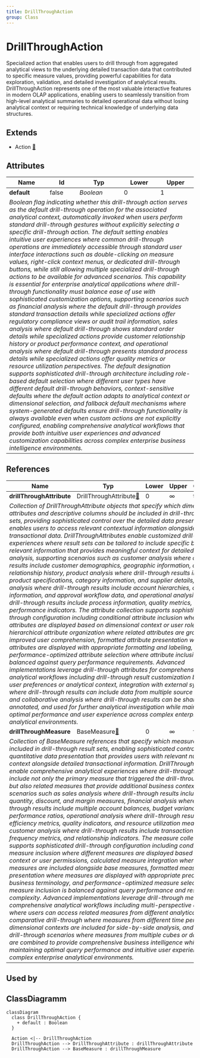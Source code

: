 ```yaml
---
title: DrillThroughAction
group: Class
---
```


# DrillThroughAction<a name="class-drillthroughaction"></a>

Specialized action that enables users to drill through from aggregated analytical views to the underlying detailed transaction data that contributed to specific measure values, providing powerful capabilities for data exploration, validation, and detailed investigation of analytical results. DrillThroughAction represents one of the most valuable interactive features in modern OLAP applications, enabling users to seamlessly transition from high-level analytical summaries to detailed operational data without losing analytical context or requiring technical knowledge of underlying data structures. 

## Extends
- Action [🔗](./class-Action)
## Attributes

<table>
  <thead>
    <tr>
      <th>Name</th>
      <th>Id</th>
      <th>Typ</th>
      <th>Lower</th>
      <th>Upper</th>
    </tr>
  </thead>
  <tbody>
    <tr>
      <td><strong>default</strong></td>
      <td>false</td>
      <td><em>Boolean</em></td>
      <td>0</td>
      <td>1</td>
    </tr>
    <tr>
      <td colspan="5"><em>Boolean flag indicating whether this drill-through action serves as the default drill-through operation for the associated analytical context, automatically invoked when users perform standard drill-through gestures without explicitly selecting a specific drill-through action. The default setting enables intuitive user experiences where common drill-through operations are immediately accessible through standard user interface interactions such as double-clicking on measure values, right-click context menus, or dedicated drill-through buttons, while still allowing multiple specialized drill-through actions to be available for advanced scenarios. This capability is essential for enterprise analytical applications where drill-through functionality must balance ease of use with sophisticated customization options, supporting scenarios such as financial analysis where the default drill-through provides standard transaction details while specialized actions offer regulatory compliance views or audit trail information, sales analysis where default drill-through shows standard order details while specialized actions provide customer relationship history or product performance context, and operational analysis where default drill-through presents standard process details while specialized actions offer quality metrics or resource utilization perspectives. The default designation supports sophisticated drill-through architecture including role-based default selection where different user types have different default drill-through behaviors, context-sensitive defaults where the default action adapts to analytical context or dimensional selection, and fallback default mechanisms where system-generated defaults ensure drill-through functionality is always available even when custom actions are not explicitly configured, enabling comprehensive analytical workflows that provide both intuitive user experiences and advanced customization capabilities across complex enterprise business intelligence environments.</em></td>
    </tr>
  </tbody>
</table>

## References

<table>
  <thead>
    <tr>
      <th>Name</th>
      <th>Typ</th>
      <th>Lower</th>
      <th>Upper</th>
      <th>Containment</th>
    </tr>
  </thead>
  <tbody>
    <tr>
      <td><strong>drillThroughAttribute</strong></td>
      <td>DrillThroughAttribute<a href="./class-DrillThroughAttribute">🔗</a></td>
      <td>0</td>
      <td>&infin;</td>
      <td>true</td>
    </tr>
    <tr>
      <td colspan="5"><em>Collection of DrillThroughAttribute objects that specify which dimensional attributes and descriptive columns should be included in drill-through result sets, providing sophisticated control over the detailed data presentation that enables users to access relevant contextual information alongside transactional data. DrillThroughAttributes enable customized drill-through experiences where result sets can be tailored to include specific business-relevant information that provides meaningful context for detailed data analysis, supporting scenarios such as customer analysis where drill-through results include customer demographics, geographic information, and relationship history, product analysis where drill-through results include product specifications, category information, and supplier details, financial analysis where drill-through results include account hierarchies, cost center information, and approval workflow data, and operational analysis where drill-through results include process information, quality metrics, and performance indicators. The attribute collection supports sophisticated drill-through configuration including conditional attribute inclusion where different attributes are displayed based on dimensional context or user roles, hierarchical attribute organization where related attributes are grouped for improved user comprehension, formatted attribute presentation where attributes are displayed with appropriate formatting and labeling, and performance-optimized attribute selection where attribute inclusion is balanced against query performance requirements. Advanced implementations leverage drill-through attributes for comprehensive analytical workflows including drill-through result customization based on user preferences or analytical context, integration with external systems where drill-through results can include data from multiple source systems, and collaborative analysis where drill-through results can be shared, annotated, and used for further analytical investigation while maintaining optimal performance and user experience across complex enterprise analytical environments.</em></td>
    </tr>
    <tr>
      <td><strong>drillThroughMeasure</strong></td>
      <td>BaseMeasure<a href="./class-BaseMeasure">🔗</a></td>
      <td>0</td>
      <td>&infin;</td>
      <td>false</td>
    </tr>
    <tr>
      <td colspan="5"><em>Collection of BaseMeasure references that specify which measures should be included in drill-through result sets, enabling sophisticated control over the quantitative data presentation that provides users with relevant numeric context alongside detailed transactional information. DrillThroughMeasures enable comprehensive analytical experiences where drill-through results can include not only the primary measure that triggered the drill-through operation but also related measures that provide additional business context, supporting scenarios such as sales analysis where drill-through results include revenue, quantity, discount, and margin measures, financial analysis where drill-through results include multiple account balances, budget variances, and performance ratios, operational analysis where drill-through results include efficiency metrics, quality indicators, and resource utilization measures, and customer analysis where drill-through results include transaction values, frequency metrics, and relationship indicators. The measure collection supports sophisticated drill-through configuration including conditional measure inclusion where different measures are displayed based on analytical context or user permissions, calculated measure integration where computed measures are included alongside base measures, formatted measure presentation where measures are displayed with appropriate precision and business terminology, and performance-optimized measure selection where measure inclusion is balanced against query performance and result set complexity. Advanced implementations leverage drill-through measures for comprehensive analytical workflows including multi-perspective drill-through where users can access related measures from different analytical viewpoints, comparative drill-through where measures from different time periods or dimensional contexts are included for side-by-side analysis, and integrated drill-through scenarios where measures from multiple cubes or data sources are combined to provide comprehensive business intelligence while maintaining optimal query performance and intuitive user experiences across complex enterprise analytical environments.</em></td>
    </tr>
  </tbody>
</table>



## Used by


## ClassDiagramm

```mermaid
classDiagram
  class DrillThroughAction {
    + default : Boolean
  }

  Action <|-- DrillThroughAction
  DrillThroughAction --> DrillThroughAttribute : drillThroughAttribute
  DrillThroughAction --> BaseMeasure : drillThroughMeasure

```
